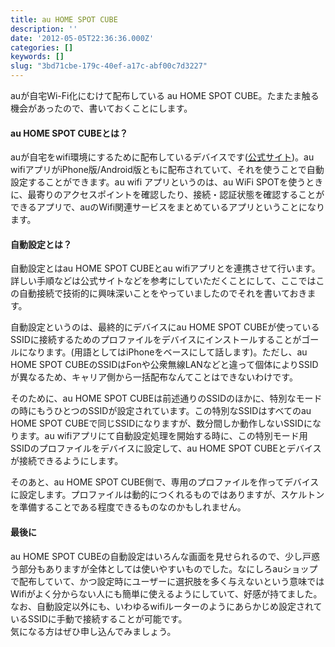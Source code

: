 ```yaml
---
title: au HOME SPOT CUBE
description: ''
date: '2012-05-05T22:36:36.000Z'
categories: []
keywords: []
slug: "3bd71cbe-179c-40ef-a17c-abf00c7d3227"
---
```

auが自宅Wi-Fi化にむけて配布している au HOME SPOT CUBE。たまたま触る機会があったので、書いておくことにします。

#### au HOME SPOT CUBEとは？

auが自宅をwifi環境にするために配布しているデバイスです([公式サイト](http://www.au.kddi.com/wifi/wifi_home_spot/index.html))。au wifiアプリがiPhone版/Android版ともに配布されていて、それを使うことで自動設定することができます。au wifi アプリというのは、au WiFi SPOTを使うときに、最寄りのアクセスポイントを確認したり、接続・認証状態を確認することができるアプリで、auのWifi関連サービスをまとめているアプリということになります。

#### 自動設定とは？

自動設定とはau HOME SPOT CUBEとau wifiアプリとを連携させて行います。詳しい手順などは公式サイトなどを参考にしていただくことにして、ここではこの自動接続で技術的に興味深いことをやっていましたのでそれを書いておきます。

自動設定というのは、最終的にデバイスにau HOME SPOT CUBEが使っているSSIDに接続するためのプロファイルをデバイスにインストールすることがゴールになります。(用語としてはiPhoneをベースにして話します)。ただし、au HOME SPOT CUBEのSSIDはFonや公衆無線LANなどと違って個体によりSSIDが異なるため、キャリア側から一括配布なんてことはできないわけです。

そのために、au HOME SPOT CUBEは前述通りのSSIDのほかに、特別なモードの時にもうひとつのSSIDが設定されています。この特別なSSIDはすべてのau HOME SPOT CUBEで同じSSIDになりますが、数分間しか動作しないSSIDになります。au wifiアプリにて自動設定処理を開始する時に、この特別モード用SSIDのプロファイルをデバイスに設定して、au HOME SPOT CUBEとデバイスが接続できるようにします。

そのあと、au HOME SPOT CUBE側で、専用のプロファイルを作ってデバイスに設定します。プロファイルは動的につくれるものではありますが、スケルトンを準備することである程度できるものなのかもしれません。

#### 最後に

au HOME SPOT CUBEの自動設定はいろんな画面を見せられるので、少し戸惑う部分もありますが全体としては使いやすいものでした。なにしろauショップで配布していて、かつ設定時にユーザーに選択肢を多く与えないという意味ではWifiがよく分からない人にも簡単に使えるようにしていて、好感が持てました。なお、自動設定以外にも、いわゆるwifiルーターのようにあらかじめ設定されているSSIDに手動で接続することが可能です。  
気になる方はぜひ申し込んでみましょう。